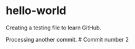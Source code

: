 # hello-world

Creating a testing file to learn GitHub.

Processing another commit. # Commit number 2
